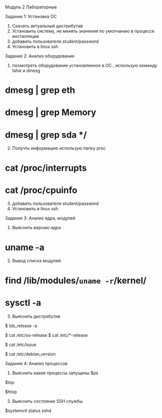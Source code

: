 Модуль 2 Лабораторные


Задание 1: Установка ОС

1. Скачать актуальный дистрибутив
2. Установить систему, не менять значения по умолчанию в процессе инсталляции
3. добавить пользователя student/password
4. Установить в linux ssh


Задание 2: Анализ оборудования

1. посмотреть оборудование установленное в ОС , использую команду lshw и dmesg

# dmesg | grep eth
# dmesg | grep Memory
# dmesg | grep sda */

2. Получть информацию использую папку proc

# cat /proc/interrupts

# cat /proc/cpuinfo

3. добавить пользователя student/password
4. Установить в linux ssh

Задание 3: Анализ ядра, модулей

1. Выяснить версию ядра

# uname -a

2. Вывод списка модулей. 

# find /lib/modules/`uname -r`/kernel/
# sysctl -a

3. Выяснить дистрибутив

$ lsb_release -a

$ cat /etc/os-release
$ cat /etc/*-release

$ cat /etc/issue

$ cat /etc/debian_version

Задание 4: Анализ процессов

1. Выяснить какие процессы запущены
$ps

$top

$htop

2. Выяснить состояние SSH службы

$systemctl status sshd
